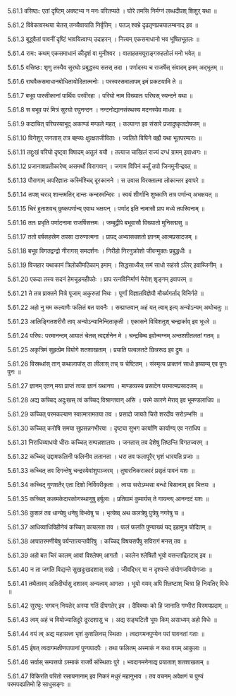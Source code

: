 5.61.1
वसिष्ठः:
एतां दृष्टिम् अवष्टभ्य न मनः परितप्यते ।
घोरे तमसि निर्मग्नं लब्धदीपश् शिशुर् यथा ॥


5.61.2
विवेकावस्थया चेतस् तन्व्यैवायाति निर्वृतिम् ।
पतञ् श्वभ्रे दृढतृणप्रचयालम्बनाद् इव ॥


5.61.3
बुद्ध्वैतां पावनीं दृष्टिं भावयित्वाप्य् उदाहरन् ।
नित्यम् एकसमाधानो भव भूषितभूतलः ॥


5.61.4
रामः:
कथम् एकसमाधानं कीदृशं वा मुनीश्वर ।
वाताहतमयूराङ्गरुहलोलं मनो भवेत् ॥


5.61.5
वसिष्ठः:
शृणु तस्यैव सुरघोः प्रबुद्धस्य सतस् तदा ।
पर्णादस्य च राजर्षेस् संवादम् इमम् अद्भुतम् ॥


5.61.6
राघवैकसमाधानबोधितायोदितात्मनोः ।
परस्परसमालापम् इमं प्रकटयामि ते ॥


5.61.7
बभूव पारसीकानां पार्थिवः परवीरहा ।
परिघो नाम विख्यातः परिघस् स्यन्दने यथा ॥


5.61.8
स बभूव परं मित्रं सुरघो रघुनन्दन ।
नन्दनोद्यानसंस्थस्य मदनस्येव माधवः ॥


5.61.9
कदाचित् परिघस्याभूद् अकाण्डं मण्डले महत् ।
कल्पान्त इव संसारे प्रजादुष्कृतदोषजम् ॥


5.61.10
विनेशुर् जनतास् तत्र बह्व्यः क्षुत्क्षतजीविताः ।
ज्वलिते विपिने वह्नौ यथा भूतपरम्पराः ॥


5.61.11
तद्दुःखं परिघो दृष्ट्वा विषादम् अतुलं ययौ ।
तत्याज चाखिलं राज्यं दग्धं ग्रामम् इवाध्वगः ॥


5.61.12
प्रजानाशप्रतीकारेष्व् असमर्थो विरागवान् ।
जगाम विपिनं कर्तुं तपो जिनमुनीन्द्रवत् ॥


5.61.13
पौराणाम् अपरिज्ञातः कस्मिंश्चिद् दूरकानने ।
स उवास विरक्तात्मा लोकान्तर इवापरे ॥


5.61.14
तपश् चरञ् शान्तमतिर् दान्तः कन्दरमन्दिरः ।
स्वयं शीर्णानि शुष्काणि तत्र पर्णान्य् अभक्षयत् ॥


5.61.15
चिरं हुताशवच् छुष्कपर्णान्य् एवाथ भक्षयन् ।
पर्णाद इति नामासौ प्राप मध्ये तपस्विनाम् ॥


5.61.16
ततः प्रभृति पर्णादनामा राजर्षिसत्तमः ।
जम्बुद्वीपे बभूवासौ विख्यातो मुनिसद्मसु ॥


5.61.17
ततो वर्षसहस्रेण तपसा दारुणात्मना ।
प्रापद् अभ्यासवशतो ज्ञानम् आत्मप्रसादजम् ॥


5.61.18
बभूव विगतद्वन्द्वो नीरागस् समदर्शनः ।
निरीहो निरनुक्रोशो जीवन्मुक्तः प्रबुद्धधीः ॥


5.61.19
विजहार यथाकामं त्रिलोकीमठिकाम् इमाम् ।
सिद्धसाध्यैस् समं साधो सहंसो ऽलिर् इवाब्जिनीम् ॥


5.61.20
एकदा तस्य सदनं हेमचूडमहीपतेः ।
प्राप रत्नविनिर्माणं मेरोश् शृङ्गम् इवापरम् ॥


5.61.21
ते तत्र प्राक्तने मित्रे पूजाम् अकुरुतां मिथः ।
पूर्णां विज्ञातविज्ञेयौ मौर्ख्यगर्ताद् विनिर्गते ॥


5.61.22
अहो नु मम कल्याणैः फलितं बत पावनैः ।
सम्प्राप्तवान् अहं यत् त्वाम् इत्य् अन्योऽन्यम् अथोचतुः ॥


5.61.23
आलिङ्गितशरीरौ ताव् अन्योऽन्यानिन्दिताकृती ।
एकासने विविशतुश् चन्द्रार्काव् इव भूधरे ॥


5.61.24
परिघः:
परमानन्दम् आयातं चेतस् त्वद्दर्शनेन मे ।
चन्द्रबिम्ब इवोन्मग्नम् अन्तश्शीतलतां गतम् ॥


5.61.25
अकृत्रिमं सुहृत्प्रेम वियोगे शतशाखताम् ।
प्रयाति पल्वलतटे छिन्नरूढ इव द्रुमः ॥


5.61.26
विस्रब्धांस् तान् कथालापांस् ता लीलास् तच् च चेष्टितम् ।
संस्मृत्य प्राक्तनं साधो हृष्याम्य् एव पुनः पुनः ॥


5.61.27
ज्ञानम् एतन् मया प्राप्तं त्वया ज्ञानं यथानघ ।
माण्डव्यस्य प्रसादेन परमात्मप्रसादजम् ॥


5.61.28
अद्य कच्चिद् अदुःखस् त्वं कच्चिद् विश्रान्तवान् असि ।
परमे कारणे मेराव् इव भूमण्डलाधिप ॥


5.61.29
कच्चित् परमकल्याण स्वात्मारामतया तव ।
प्रसादो जायते चित्ते शरदीव सरोऽम्भसि ॥


5.61.30
कच्चित् करोषि समया सुप्रसन्नगभीरया ।
दृष्ट्या सुभग कार्याणि कार्याण्य् एव नराधिप ॥


5.61.31
निराधिव्याधयो धीराः कच्चित् सम्पन्नशालयः ।
जनतास् तव देशेषु तिष्ठन्ति विगतज्वरम् ॥


5.61.32
कच्चिद् उद्दामफलिनी फलिनीव लतानता ।
धरा तव फलापूरैर् भृशं धारयति प्रजाः ॥


5.61.33
कच्चित् तव दिगन्तेषु चन्द्रस्येवांशुपञ्जरम् ।
तुषारनिकराकारं प्रसृतं पावनं यशः ॥


5.61.34
कच्चिद् गुणशतैर् एता दिशो निर्विवरीकृताः ।
त्वया सरोऽम्भसा बन्धो बिसानाम् इव भित्तयः ॥


5.61.35
कच्चित् कलमकेदारकोणस्थाणुषु हर्षुलाः ।
प्रतिग्रामं कुमार्यस् ते गायन्त्य् आनन्ददं यशः ॥


5.61.36
कुशलं तव धान्येषु धनेषु विभवेषु च ।
भृत्येष्व् अथ कलत्रेषु पुत्रेषु नगरेषु च ॥


5.61.37
आधिव्याधिविहीनेयं कच्चित् कायलता तव ।
फलं फलति पुण्याख्यं यद् इहामुत्र चोदितम् ॥


5.61.38
आपातरमणीयेषु पर्यन्तात्यन्तवैरिषु ।
कच्चिद् विषयसर्पेषु सविरागं मनस् तव ॥


5.61.39
अहो बत चिरं कालम् आवां विश्लेषम् आगतौ ।
कालेन श्लेषितौ भूयो वसन्ताद्रितटाव् इव ॥


5.61.40
न ता जगति विद्यन्ते सुखदुःखदशास् सखे ।
जीवद्भिर् या न दृश्यन्ते संयोगजवियोगजाः ॥


5.61.41
तथैतास्व् अतिदीर्घासु दशास्व् अन्यत्वम् आगताः ।
भूयो वयम् अपि श्लिष्टाश् चित्रा हि नियतिर् विधेः ॥


5.61.42
सुरघुः:
भगवन् नियतेर् अस्या गतिं दीपगतेर् इव ।
दैविक्याः को हि जानाति गम्भीरां विस्मयप्रदाम् ॥


5.61.43
त्वम् अहं च वियोज्यातिदूरे दूरदशासु च ।
अद्य सङ्घटितौ भूयः किम् असाध्यम् अहो विधेः ॥


5.61.44
वयं त्व् अद्य महासत्त्व भृशं कुशलिनस् स्थिताः ।
त्वदागमनपुण्येन परां पावनतां गताः ॥


5.61.45
ईषत् त्वदागमक्षीणपापानां पुण्यपादपैः ।
तथा फलितम् अस्माकं न यथा वयम् आकुलाः ॥


5.61.46
सर्वास् सम्पत्तयो ऽस्माकं राजर्षे संस्थिताः पुरे ।
भवदागमनेनाद्य प्रयाताश् शतशाखताम् ॥


5.61.47
विकिरति परितो रसायनानाम् इव निकरं मधुरं महानुभाव ।
तव वचनम् अवेक्षणं च पुण्यं परमपदप्रतिमो हि साधुसङ्गः ॥

